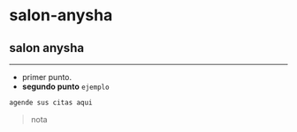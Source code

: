 # salon-anysha
## salon anysha

--- 

- primer punto.
- **segundo punto** ```ejemplo``` 

```cmd
agende sus citas aqui
```
>nota
